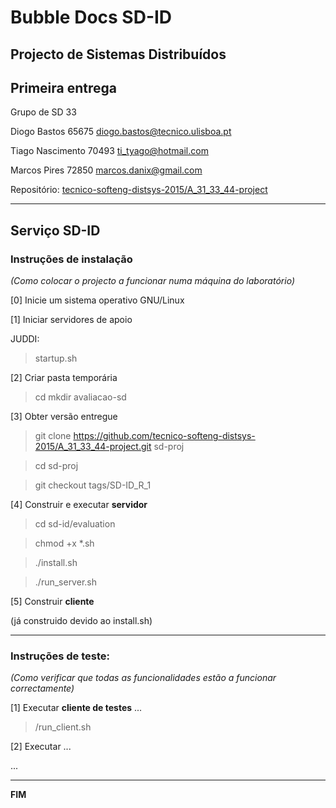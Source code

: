 # Bubble Docs SD-ID
## Projecto de Sistemas Distribuídos ##

## Primeira entrega ##

Grupo de SD 33

Diogo Bastos	65675 diogo.bastos@tecnico.ulisboa.pt 

Tiago Nascimento 70493	ti_tyago@hotmail.com

Marcos Pires 	 72850	marcos.danix@gmail.com



Repositório:
[tecnico-softeng-distsys-2015/A_31_33_44-project](https://github.com/tecnico-softeng-distsys-2015/A_31_33_44-project/)


-------------------------------------------------------------------------------

## Serviço SD-ID

### Instruções de instalação 
*(Como colocar o projecto a funcionar numa máquina do laboratório)*

[0] Inicie um sistema operativo GNU/Linux


[1] Iniciar servidores de apoio

JUDDI:
> startup.sh

[2] Criar pasta temporária

> cd 
> mkdir avaliacao-sd

[3] Obter versão entregue

> git clone https://github.com/tecnico-softeng-distsys-2015/A_31_33_44-project.git sd-proj

> cd sd-proj

> git checkout tags/SD-ID_R_1



[4] Construir e executar **servidor**

> cd sd-id/evaluation

> chmod +x *.sh

> ./install.sh

> ./run_server.sh



[5] Construir **cliente**

(já construido devido ao install.sh)


-------------------------------------------------------------------------------

### Instruções de teste: ###
*(Como verificar que todas as funcionalidades estão a funcionar correctamente)*


[1] Executar **cliente de testes** ...

> /run_client.sh


[2] Executar ...



...


-------------------------------------------------------------------------------
**FIM**
